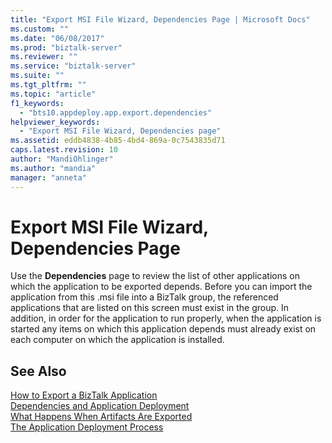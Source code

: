 ```yaml
---
title: "Export MSI File Wizard, Dependencies Page | Microsoft Docs"
ms.custom: ""
ms.date: "06/08/2017"
ms.prod: "biztalk-server"
ms.reviewer: ""
ms.service: "biztalk-server"
ms.suite: ""
ms.tgt_pltfrm: ""
ms.topic: "article"
f1_keywords: 
  - "bts10.appdeploy.app.export.dependencies"
helpviewer_keywords: 
  - "Export MSI File Wizard, Dependencies page"
ms.assetid: eddb4838-4b85-4bd4-869a-0c7543835d71
caps.latest.revision: 10
author: "MandiOhlinger"
ms.author: "mandia"
manager: "anneta"
---
```

# Export MSI File Wizard, Dependencies Page
Use the **Dependencies** page to review the list of other applications on which the application to be exported depends. Before you can import the application from this .msi file into a BizTalk group, the referenced applications that are listed on this screen must exist in the group. In addition, in order for the application to run properly, when the application is started any items on which this application depends must already exist on each computer on which the application is installed.  
  
## See Also  
 [How to Export a BizTalk Application](../core/how-to-export-a-biztalk-application.md)   
 [Dependencies and Application Deployment](../core/dependencies-and-application-deployment.md)   
 [What Happens When Artifacts Are Exported](../core/what-happens-when-artifacts-are-exported.md)   
 [The Application Deployment Process](../core/the-application-deployment-process.md)